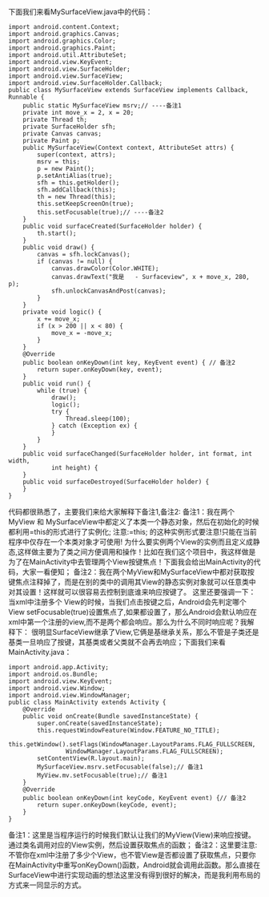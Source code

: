 下面我们来看MySurfaceView.java中的代码：
```  
import android.content.Context;
import android.graphics.Canvas;
import android.graphics.Color;
import android.graphics.Paint;
import android.util.AttributeSet;
import android.view.KeyEvent;
import android.view.SurfaceHolder;
import android.view.SurfaceView;
import android.view.SurfaceHolder.Callback;
public class MySurfaceView extends SurfaceView implements Callback, Runnable {
	public static MySurfaceView msrv;// ----备注1
	private int move_x = 2, x = 20;
	private Thread th;
	private SurfaceHolder sfh;
	private Canvas canvas;
	private Paint p;
	public MySurfaceView(Context context, AttributeSet attrs) {
		super(context, attrs);
		msrv = this;
		p = new Paint();
		p.setAntiAlias(true);
		sfh = this.getHolder();
		sfh.addCallback(this);
		th = new Thread(this);
		this.setKeepScreenOn(true);
		this.setFocusable(true);// ----备注2
	}
	public void surfaceCreated(SurfaceHolder holder) {
		th.start();
	}
	public void draw() {
		canvas = sfh.lockCanvas();
		if (canvas != null) {
			canvas.drawColor(Color.WHITE);
			canvas.drawText("我是   - Surfaceview", x + move_x, 280, p);
			sfh.unlockCanvasAndPost(canvas);
		}
	}
	private void logic() {
		x += move_x;
		if (x > 200 || x < 80) {
			move_x = -move_x;
		}
	}
	@Override
	public boolean onKeyDown(int key, KeyEvent event) { // 备注2
		return super.onKeyDown(key, event);
	}
	public void run() {
		while (true) {
			draw();
			logic();
			try {
				Thread.sleep(100);
			} catch (Exception ex) {
			}
		}
	}
	public void surfaceChanged(SurfaceHolder holder, int format, int width,
			int height) {
	}
	public void surfaceDestroyed(SurfaceHolder holder) {
	}
}
```
代码都很熟悉了，主要我们来给大家解释下备注1,备注2:
备注1：我在两个MyView 和 MySurfaceView中都定义了本类一个静态对象，然后在初始化的时候都利用=this的形式进行了实例化;
注意:=this; 的这种实例形式要注意!只能在当前程序中仅存在一个本类对象才可使用!
为什么要实例两个View的实例而且定义成静态,这样做主要为了类之间方便调用和操作！比如在我们这个项目中，我这样做是为了在MainActivity中去管理两个View按键焦点！下面我会给出MainActivity的代码，大家一看便知；
备注2：我在两个MyView和MySurfaceView中都对获取按键焦点注释掉了，而是在别的类中的调用其View的静态实例对象就可以任意类中对其设置！这样就可以很容易去控制到底谁来响应按键了。
这里还要强调一下：当xml中注册多个 View的时候，当我们点击按键之后，Android会先判定哪个View setFocusable(true)设置焦点了,如果都设置了，那么Android会默认响应在xml中第一个注册的view,而不是两个都会响应。那么为什么不同时响应呢？我解释下：
很明显SurfaceView继承了View,它俩是基继承关系，那么不管是子类还是基类一旦响应了按键，其基类或者父类就不会再去响应；下面我们来看MainActivity.java：
```  
import android.app.Activity;
import android.os.Bundle;
import android.view.KeyEvent;
import android.view.Window;
import android.view.WindowManager;
public class MainActivity extends Activity {
	@Override
	public void onCreate(Bundle savedInstanceState) {
		super.onCreate(savedInstanceState);
		this.requestWindowFeature(Window.FEATURE_NO_TITLE);
		this.getWindow().setFlags(WindowManager.LayoutParams.FLAG_FULLSCREEN,
				WindowManager.LayoutParams.FLAG_FULLSCREEN);
		setContentView(R.layout.main);
		MySurfaceView.msrv.setFocusable(false);// 备注1
		MyView.mv.setFocusable(true);// 备注1
	}
	@Override
	public boolean onKeyDown(int keyCode, KeyEvent event) {// 备注2
		return super.onKeyDown(keyCode, event);
	}
}
```
备注1：这里是当程序运行的时候我们默认让我们的MyView(View)来响应按键。通过类名调用对应的View实例，然后设置获取焦点的函数；
备注2：这里要注意:不管你在xml中注册了多少个View，也不管View是否都设置了获取焦点，只要你在MainActivity中重写onKeyDown()函数，Android就会调用此函数。那么直接在SurfaceView中进行实现动画的想法这里没有得到很好的解决，而是我利用布局的方式来一同显示的方式。